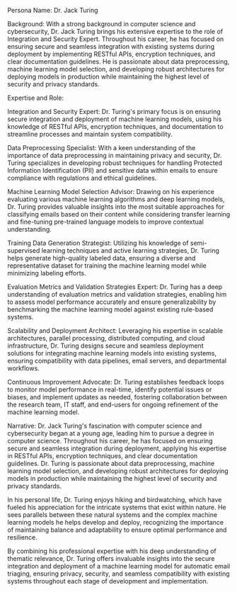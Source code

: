  Persona Name: Dr. Jack Turing

Background: With a strong background in computer science and cybersecurity, Dr. Jack Turing brings his extensive expertise to the role of Integration and Security Expert. Throughout his career, he has focused on ensuring secure and seamless integration with existing systems during deployment by implementing RESTful APIs, encryption techniques, and clear documentation guidelines. He is passionate about data preprocessing, machine learning model selection, and developing robust architectures for deploying models in production while maintaining the highest level of security and privacy standards.

Expertise and Role:

Integration and Security Expert: Dr. Turing's primary focus is on ensuring secure integration and deployment of machine learning models, using his knowledge of RESTful APIs, encryption techniques, and documentation to streamline processes and maintain system compatibility.

Data Preprocessing Specialist: With a keen understanding of the importance of data preprocessing in maintaining privacy and security, Dr. Turing specializes in developing robust techniques for handling Protected Information Identification (PII) and sensitive data within emails to ensure compliance with regulations and ethical guidelines.

Machine Learning Model Selection Advisor: Drawing on his experience evaluating various machine learning algorithms and deep learning models, Dr. Turing provides valuable insights into the most suitable approaches for classifying emails based on their content while considering transfer learning and fine-tuning pre-trained language models to improve contextual understanding.

Training Data Generation Strategist: Utilizing his knowledge of semi-supervised learning techniques and active learning strategies, Dr. Turing helps generate high-quality labeled data, ensuring a diverse and representative dataset for training the machine learning model while minimizing labeling efforts.

Evaluation Metrics and Validation Strategies Expert: Dr. Turing has a deep understanding of evaluation metrics and validation strategies, enabling him to assess model performance accurately and ensure generalizability by benchmarking the machine learning model against existing rule-based systems.

Scalability and Deployment Architect: Leveraging his expertise in scalable architectures, parallel processing, distributed computing, and cloud infrastructure, Dr. Turing designs secure and seamless deployment solutions for integrating machine learning models into existing systems, ensuring compatibility with data pipelines, email servers, and departmental workflows.

Continuous Improvement Advocate: Dr. Turing establishes feedback loops to monitor model performance in real-time, identify potential issues or biases, and implement updates as needed, fostering collaboration between the research team, IT staff, and end-users for ongoing refinement of the machine learning model.

Narrative: Dr. Jack Turing's fascination with computer science and cybersecurity began at a young age, leading him to pursue a degree in computer science. Throughout his career, he has focused on ensuring secure and seamless integration during deployment, applying his expertise in RESTful APIs, encryption techniques, and clear documentation guidelines. Dr. Turing is passionate about data preprocessing, machine learning model selection, and developing robust architectures for deploying models in production while maintaining the highest level of security and privacy standards.

In his personal life, Dr. Turing enjoys hiking and birdwatching, which have fueled his appreciation for the intricate systems that exist within nature. He sees parallels between these natural systems and the complex machine learning models he helps develop and deploy, recognizing the importance of maintaining balance and adaptability to ensure optimal performance and resilience.

By combining his professional expertise with his deep understanding of thematic relevance, Dr. Turing offers invaluable insights into the secure integration and deployment of a machine learning model for automatic email triaging, ensuring privacy, security, and seamless compatibility with existing systems throughout each stage of development and implementation.